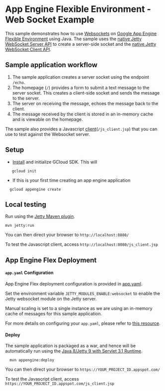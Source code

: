 # App Engine Flexible Environment - Web Socket Example
This sample demonstrates how to use [Websockets](https://tools.ietf.org/html/rfc6455) on [Google App Engine Flexible Environment](https://cloud.google.com/appengine/docs/flexible/java/) using Java.
The sample uses the [native Jetty WebSocket Server API](http://www.eclipse.org/jetty/documentation/9.4.x/jetty-websocket-server-api.html) to create a server-side socket
and the [native Jetty WebSocket Client API](http://www.eclipse.org/jetty/documentation/9.4.x/jetty-websocket-client-api.html).

## Sample application workflow

1. The sample application creates a server socket using the endpoint  `/echo`.
1. The homepage (`/`) provides a form to submit a text message to the server socket. This creates a client-side socket
and sends the message to the server.
1. The server on receiving the message, echoes the message back to the client.
1. The message received by the client is stored  in an in-memory cache and is viewable on the homepage.

The sample also provides a Javascript [client](src/main/webapp/js_client.jsp)(`/js_client.jsp`) that you can use to test against the Websocket server.

## Setup

 - [Install](https://cloud.google.com/sdk/) and initialize GCloud SDK. This will
 ```
    gcloud init
 ```
-  If this is your first time creating an app engine application
  ```
    gcloud appengine create
  ```

## Local testing

Run using the [Jetty Maven plugin](http://www.eclipse.org/jetty/documentation/9.4.x/jetty-maven-plugin.html).
```
mvn jetty:run
```
You can then direct your browser to `http://localhost:8080/`

To test the Javascript client, access `http://localhost:8080/js_client.jsp`

## App Engine Flex Deployment

#### `app.yaml` Configuration

App Engine Flex deployment configuration is provided in [app.yaml](src/main/appengine/app.yaml).

Set the environment variable `JETTY_MODULES_ENABLE:websocket` to enable the Jetty websocket module on the Jetty server.

Manual scaling is set to a single instance as we are using an in-memory cache of messages for this sample application.

For more details on configuring your `app.yaml`, please refer to [this resource](https://cloud.google.com/appengine/docs/flexible/nodejs/configuring-your-app-with-app-yaml).

#### Deploy

The sample application is packaged as a war, and hence will be automatically run using the [Java 8/Jetty 9 with Servlet 3.1 Runtime](https://cloud.google.com/appengine/docs/flexible/java/dev-jetty9).

```
  mvn appengine:deploy
```
You can then direct your browser to `https://YOUR_PROJECT_ID.appspot.com/`

To test the Javascript client, access `https://YOUR_PROJECT_ID.appspot.com/js_client.jsp`
